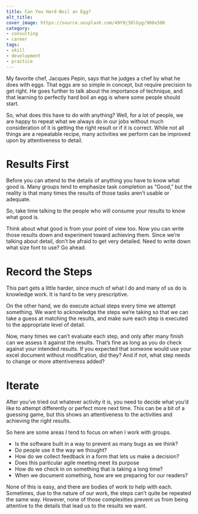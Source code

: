 ```yaml
---
title: Can You Hard-Boil an Egg?
alt_title:
cover_image: https://source.unsplash.com/49Y9j30lGyg/900x500
category:
- consulting
- career
tags:
- skill
- development
- practice
---
```

My favorite chef, Jacques Pepin, says that he judges a chef by what he does with eggs. That eggs are so simple in concept, but require precision to get right. He goes further to talk about the importance of technique, and that learning to perfectly hard boil an egg is where some people should start.

So, what does this have to do with anything? Well, for a lot of people, we are happy to repeat what we always do in our jobs without much consideration of it is getting the right result or if it is correct. While not all things are a repeatable recipe, many activities we perform can be improved upon by attentiveness to detail.

# Results First

Before you can attend to the details of anything you have to know what good is. Many groups tend to emphasize task completion as “Good,” but the reality is that many times the results of those tasks aren’t usable or adequate.

So, take time talking to the people who will consume your results to know what good is. 

Think about what good is from your point of view too. Now you can write those results down and experiment toward achieving them. Since we’re talking about detail, don’t be afraid to get very detailed. Need to write down what size font to use? Go ahead.

# Record the Steps

This part gets a little harder, since much of what I do and many of us do is knowledge work. It is hard to be very prescriptive.

On the other hand, we do execute actual steps every time we attempt something. We want to acknowledge the steps we’re taking so that we can take a guess at matching the results, and make sure each step is executed to the appropriate level of detail.

Now, many times we can’t evaluate each step, and only after many finish can we assess it against the results. That’s fine as long as you do check against your intended results. If you expected that someone would use your excel document without modification, did they? And if not, what step needs to change or more attentiveness added?

# Iterate

After you’ve tried out whatever activity it is, you need to decide what you’d like to attempt differently or perfect more next time. This can be a bit of a guessing game, but this shows an attentiveness to the activities and achieving the right results.

So here are some areas I tend to focus on when I work with groups.

- Is the software built in a way to prevent as many bugs as we think?
- Do people use it the way we thought?
-  How do we collect feedback in a form that lets us make a decision?
- Does this particular agile meeting meet its purpose
- How do we check in on something that is taking a long time?
- When we document something, how are we preparing for our readers?

None of this is easy, and there are bodies of work to help with each. Sometimes, due to the nature of our work, the steps can’t quite be repeated the same way. However, none of those complexities prevent us from being attentive to the details that lead us to the results we want.  
